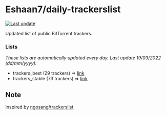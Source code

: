 
# Eshaan7/daily-trackerslist 

[![Last update](https://img.shields.io/badge/Last%20update-19/03/2022-blue.svg)](#)

Updated list of public BitTorrent trackers.

### Lists
*These lists are automatically updated every day. Last update 19/03/2022 (_dd/mm/yyyy_):*

* trackers_best (29 trackers) => [link](https://raw.githubusercontent.com/eshaan7/daily-trackerslist/master/trackers_best.txt)
* trackers_stable (73 trackers) => [link](https://raw.githubusercontent.com/eshaan7/daily-trackerslist/master/trackers_stable.txt)

## Note

Inspired by [ngosang/trackerslist](https://github.com/ngosang/trackerslist).

